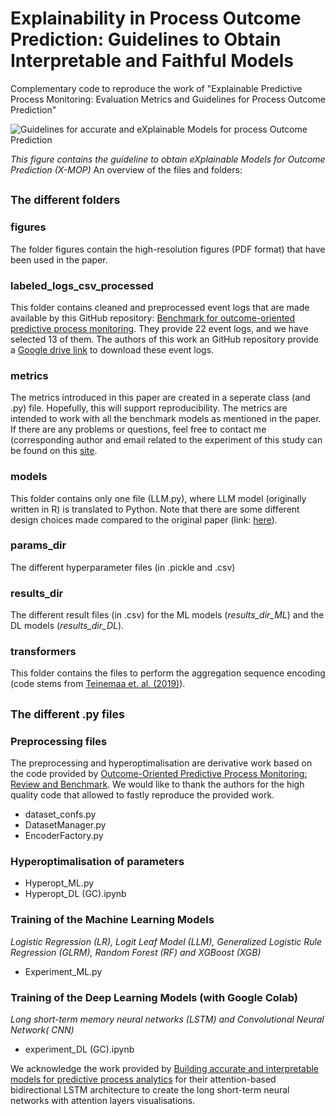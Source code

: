 # Explainability in Process Outcome Prediction: Guidelines to Obtain Interpretable and Faithful Models
Complementary code to reproduce the work of "Explainable Predictive Process Monitoring: Evaluation Metrics and Guidelines for Process Outcome Prediction"

![Guidelines for accurate and eXplainable Models for process Outcome Prediction](https://user-images.githubusercontent.com/75080516/207905213-524fee98-da13-4bdc-b36e-34ccf3d40200.png)

_This figure contains the guideline to obtain eXplainable Models for Outcome Prediction (X-MOP)_
An overview of the files and folders:

## <sub>The different folders</sub>

### figures
The folder figures contain the high-resolution figures (PDF format) that have been used in the paper.

### labeled_logs_csv_processed

This folder contains cleaned and preprocessed event logs that are made available by this GitHub repository: [Benchmark for outcome-oriented predictive process monitoring](https://github.com/irhete/predictive-monitoring-benchmark). They provide 22 event logs, and we have selected 13 of them. The authors of this work an GitHub repository provide a [Google drive link](https://drive.google.com/open?id=154hcH-HGThlcZJW5zBvCJMZvjOQDsnPR) to download these event logs.

### metrics
The metrics introduced in this paper are created in a seperate class (and .py) file. Hopefully, this will support reproducibility. The metrics are intended to work with all the benchmark models as mentioned in the paper. If there are any problems or questions, feel free to contact me (corresponding author and email related to the experiment of this study can be found on this [site](https://alexanderpaulstevens.github.io/).

### models
This folder contains only one file (LLM.py), where LLM model (originally written in R) is translated to Python. Note that there are some different design choices made compared to the original paper (link: [here](https://www.sciencedirect.com/science/article/abs/pii/S0377221718301243)).

### params_dir
The different hyperparameter files (in .pickle and .csv)

### results_dir
The different result files (in .csv) for the ML models (*results_dir_ML*) and the DL models (*results_dir_DL*).

### transformers
This folder contains the files to perform the aggregation sequence encoding (code stems from [Teinemaa et. al. (2019)](https://dl.acm.org/doi/abs/10.1145/3301300?casa_token=xiS8Iicds4sAAAAA:M-Wh_zwWGlsdj3QyD2GiK3uS66R484zPvbZJcsWke-UPkWMH3VYJKE0wx035cOlRn0-ux3J-hArmSCo)).

## <sub>The different .py files</sub>

### Preprocessing files 

The preprocessing and hyperoptimalisation are derivative work based on the code provided by [Outcome-Oriented Predictive Process Monitoring: Review and Benchmark](https://github.com/irhete/predictive-monitoring-benchmark).
We would like to thank the authors for the high quality code that allowed to fastly reproduce the provided work.
- dataset_confs.py
- DatasetManager.py
- EncoderFactory.py

### Hyperoptimalisation of parameters
- Hyperopt_ML.py
- Hyperopt_DL (GC).ipynb

### Training of the Machine Learning Models
*Logistic Regression (LR), Logit Leaf Model (LLM), Generalized Logistic Rule Regression (GLRM), Random Forest (RF) and XGBoost (XGB)*
- Experiment_ML.py

### Training of the Deep Learning Models (with Google Colab)
*Long short-term memory neural networks (LSTM) and Convolutional Neural Network( CNN)*
- experiment_DL (GC).ipynb

We acknowledge the work provided by [Building accurate and interpretable models for predictive process analytics](https://github.com/renuka98/interpretable_predictive_processmodel) for their attention-based bidirectional LSTM architecture to create the long short-term neural networks with attention layers visualisations.
